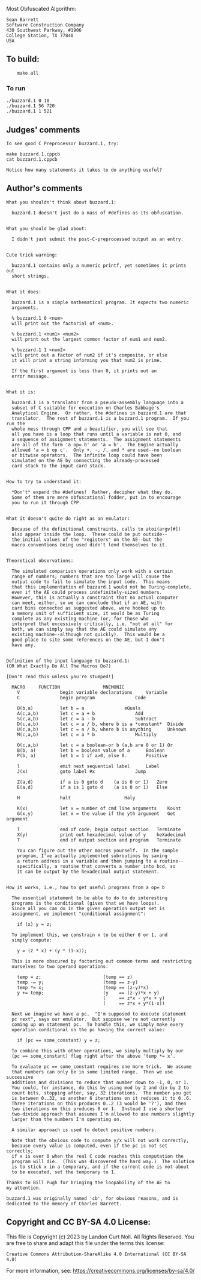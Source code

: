 Most Obfuscated Algorithm:

	Sean Barrett
	Software Construction Company
	430 Southwest Parkway, #1906
	College Station, TX 77840
	USA


## To build:

        make all

### To run

	./buzzard.1 0 10
	./buzzard.1 56 720
	./buzzard.1 1 521

## Judges' comments

    To see good C Preprocessor buzzard.1, try:

	make buzzard.1.cppcb
	cat buzzard.1.cppcb
    
    Notice how many statements it takes to do anything useful?

## Author's comments

    What you shouldn't think about buzzard.1:

      buzzard.1 doesn't just do a mass of #defines as its obfuscation.


    What you should be glad about:

      I didn't just submit the post-C-preprocessed output as an entry.


    Cute trick warning:

      buzzard.1 contains only a numeric printf, yet sometimes it prints out
      short strings.


    What it does:

      buzzard.1 is a simple mathematical program. It expects two numeric
      arguments.

      % buzzard.1 0 <num>
      will print out the factorial of <num>.

      % buzzard.1 <num1> <num2>
      will print out the largest common factor of num1 and num2.

      % buzzard.1 1 <num2>
      will print out a factor of num2 if it's composite, or else
      it will print a string informing you that num2 is prime.

      If the first argument is less than 0, it prints out an
      error message.


    What it is:

      buzzard.1 is a translator from a pseudo-assembly language into a
      subset of C suitable for execution on Charles Babbage's
      Analytical Engine.  Or rather, the #defines in buzzard.1 are that
      translator.  The rest of buzzard.1 is a buzzard.1 program.  If you run the
      whole mess through CPP and a beautifier, you will see that
      all you have is a loop that runs until a variable is not 0, and
      a sequence of assignment statements.  The assignment statements
      are all of the form 'a op= b' or 'a = b'.  The Engine actually
      allowed 'a = b op c'.  Only +, -, /, and * are used--no boolean
      or bitwise operators.  The infinite loop could have been
      simulated on the AE by connecting the already-processed 
      card stack to the input card stack.


    How to try to understand it:

      *Don't* expand the #defines!  Rather, decipher what they do.
      Some of them are mere obfuscational fodder, put in to encourage
      you to run it through CPP.


    What it doesn't quite do right as an emulator:

      Because of the definitional constraints, calls to atoi(argv[#])
      also appear inside the loop.  These could be put outside--
      the initial values of the "registers" on the AE--but the
      macro conventions being used didn't lend themselves to it.


    Theoretical observations:

      The simulated comparison operations only work with a certain
      range of numbers; numbers that are too large will cause the
      output code to fail to simulate the input code.  This means
      that this implementation of buzzard.1 would not be Turing-complete,
      even if the AE could process indefinitely-sized numbers.
      However, this is actually a constraint that no actual computer
      can meet, either, so we can conclude that if an AE, with
      card bins connected as suggested above, were hooked up to
      a memory unit of sufficient size, it would be as Turing
      complete as any existing machine (or, for those who
      interpret that excessively critically, i.e. "not at all" for
      both, we can simply say that the AE could simulate any
      existing machine--although not quickly).  This would be a
      good place to site some references on the AE, but I don't
      have any.


    Definition of the input language to buzzard.1:
    (OR What Exactly Do All The Macros Do?)

    [Don't read this unless you're stumped!]


      MACRO		FUNCTION				MNEMONIC
        V               begin variable declarations		Variable
        C               begin program				Code

        Q(b,a)          let b = a				eQuals
        A(c,a,b)        let c = a + b				Add
        S(c,a,b)        let c = a - b				Subtract
        D(c,a,b)        let c = a / b, where b is a *constant*  Divide
        U(c,a,b)        let c = a / b, where b is anything      Unknown
        M(c,a,b)        let c = a * b				Multiply

        O(c,a,b)        let c = a boolean-or b (a,b are 0 or 1) Or
        B(b, a)         let b = boolean value of a		Boolean
        P(b, a)         let b = 1 if a>0, else 0.		Positive

        l               emit next sequential label		Label
        J(x)            goto label #x				Jump

        Z(a,d)          if a is 0 goto d    (a is 0 or 1)	Zero
        E(a,d)          if a is 1 goto d    (a is 0 or 1)	Else

        H               halt					Haly

        K(x)            let x = number of cmd line arguments	Kount
        G(x,y)          let x = the value if the yth argument   Get argument

        T               end of code; begin output section	Terminate
        X(y)            print out hexadecimal value of y	heXadecimal
        T               end of output section and program	Terminate

        You can figure out the other macros yourself.  In the sample
        program, I've actually implemented subroutines by saving
        a return address in a variable and then jumping to a routine--
        specifically, a routine that converts a number into bcd, so
        it can be output by the hexadecimal output statement.


    How it works, i.e., how to get useful programs from a op= b

      The essential statement to be able to do to do interesting
      programs is the conditional (given that we have loops).
      Since all you can do in the given operation output set is
      assignment, we implement "conditional assignment":

        if (x) y = z;

      To implement this, we constrain x to be either 0 or 1, and
      simply compute:

        y = (z * x) + (y * (1-x));

      This is more obscured by factoring out common terms and restricting
      ourselves to two operand operations:

        temp = z;                       (temp == z)
        temp -= y;                      (temp == z-y)
        temp *= x;                      (temp == (z-y)*x)
        y += temp;                      (y    == (z-y)*x + y)
                                        (     == z*x - y*x + y)
                                        (     == z*x + y*(1-x))

      Next we imagine we have a pc.  "I'm supposed to execute statement
      pc next", says our emulator.  But suppose we're not currently
      coming up on statement pc.  To handle this, we simply make every
      operation conditional on the pc having the correct value:

        if (pc == some_constant) y = z;

      To combine this with other operations, we simply multiply by our
      (pc == some_constant) flag right after the above 'temp *= x'.

      To evaluate pc == some_constant requires one more trick.  We assume
      that numbers can only be in some limited range.  Then we use successive
      additions and divisions to reduce that number down to -1, 0, or 1.
      You could, for instance, do this by using mod by 2 and div by 2 to
      count bits, stopping after, say, 32 iterations.  The number you get
      is between 0..32, so another 6 iterations on it reduces it to 0..6.
      Three iterations on this produces 0..2 (3 would be '7'), and then
      two iterations on this produces 0 or 1.  Instead I use a shorter
      two-divide approach that assumes I'm allowed to use numbers slightly 
      larger than the numbers I'm operating on.

      A similar approach is used to detect positive numbers.

      Note that the obvious code to compute y/x will not work correctly,
      because every value is computed, even if the pc is not set correctly;
      if x is ever 0 when the real C code reaches this computation the
      program will die.  (This was discovered the hard way.)  The solution
      is to stick x in a temporary, and if the current code is not about
      to be executed, set the temporary to 1.
  
    Thanks to Bill Pugh for bringing the loopability of the AE to
    my attention.

    buzzard.1 was originally named 'cb', for obvious reasons, and is
    dedicated to the memory of Charles Barrett.

## Copyright and CC BY-SA 4.0 License:

This file is Copyright (c) 2023 by Landon Curt Noll.  All Rights Reserved.
You are free to share and adapt this file under the terms this license:

    Creative Commons Attribution-ShareAlike 4.0 International (CC BY-SA 4.0)

For more information, see: https://creativecommons.org/licenses/by-sa/4.0/
